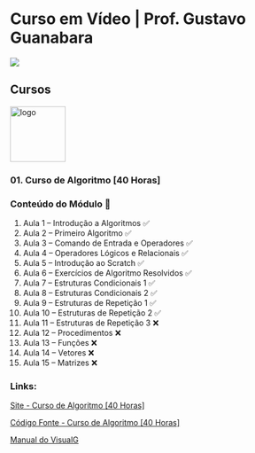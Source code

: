 # Curso em Vídeo | Prof. Gustavo Guanabara

[![](https://img.shields.io/badge/made_by-eduardodsr-green)](https://github.com/eduardodsr/cursoemvideo)
<!-- ![GitHub top language](https://img.shields.io/github/languages/top/eduardodsr/cursoemvideo)
![GitHub language count](https://img.shields.io/github/languages/count/eduardodsr/cursoemvideo) -->


## Cursos

<img src="https://www.cursoemvideo.com/wp-content/uploads/bb-plugin/cache/algoritmos-circle.jpg" alt="logo" width="100px" /> 

### 01. Curso de Algoritmo [40 Horas] 


### Conteúdo do Módulo :bookmark:

1. Aula 1 – Introdução a Algoritmos  ✅
2. Aula 2 – Primeiro Algoritmo ✅
3. Aula 3 – Comando de Entrada e Operadores ✅
4. Aula 4 – Operadores Lógicos e Relacionais ✅
5. Aula 5 – Introdução ao Scratch ✅
6. Aula 6 – Exercícios de Algoritmo Resolvidos ✅
7. Aula 7 – Estruturas Condicionais 1 ✅
8. Aula 8 – Estruturas Condicionais 2 ✅
9. Aula 9 – Estruturas de Repetição 1 ✅
10. Aula 10 – Estruturas de Repetição 2 ✅
11. Aula 11 – Estruturas de Repetição 3 ❌
12. Aula 12 – Procedimentos ❌
13. Aula 13 – Funções ❌
14. Aula 14 – Vetores ❌
15. Aula 15 – Matrizes ❌


### Links: 

[Site - Curso de Algoritmo [40 Horas]](https://www.cursoemvideo.com/curso/curso-de-algoritmo/)

[Código Fonte - Curso de Algoritmo [40 Horas]](https://github.com/eduardodsr/cursoemvideo/tree/master/curso-de-algoritmo/projetos) 

[Manual do VisualG](https://github.com/eduardodsr/cursoemvideo/tree/master/curso-de-algoritmo/manual.pdf) 